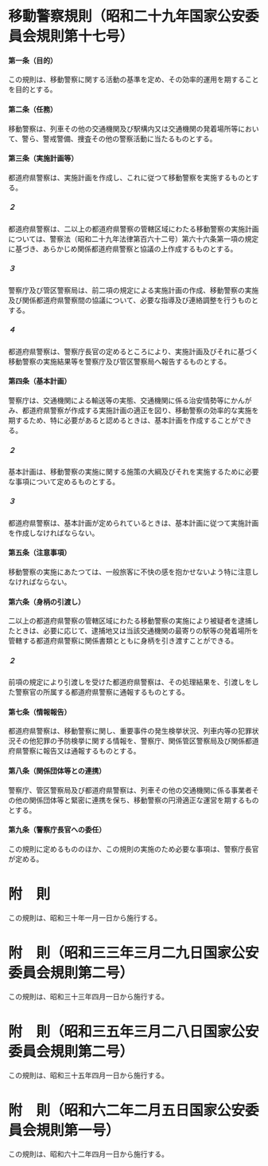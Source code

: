 # 移動警察規則（昭和二十九年国家公安委員会規則第十七号）
#### 第一条（目的）
この規則は、移動警察に関する活動の基準を定め、その効率的運用を期することを目的とする。
#### 第二条（任務）
移動警察は、列車その他の交通機関及び駅構内又は交通機関の発着場所等において、警ら、警戒警備、捜査その他の警察活動に当たるものとする。
#### 第三条（実施計画等）
都道府県警察は、実施計画を作成し、これに従つて移動警察を実施するものとする。
##### ２
都道府県警察は、二以上の都道府県警察の管轄区域にわたる移動警察の実施計画については、警察法（昭和二十九年法律第百六十二号）第六十六条第一項の規定に基づき、あらかじめ関係都道府県警察と協議の上作成するものとする。
##### ３
警察庁及び管区警察局は、前二項の規定による実施計画の作成、移動警察の実施及び関係都道府県警察間の協議について、必要な指導及び連絡調整を行うものとする。
##### ４
都道府県警察は、警察庁長官の定めるところにより、実施計画及びそれに基づく移動警察の実施結果等を警察庁及び管区警察局へ報告するものとする。
#### 第四条（基本計画）
警察庁は、交通機関による輸送等の実態、交通機関に係る治安情勢等にかんがみ、都道府県警察が作成する実施計画の適正を図り、移動警察の効率的な実施を期するため、特に必要があると認めるときは、基本計画を作成することができる。
##### ２
基本計画は、移動警察の実施に関する施策の大綱及びそれを実施するために必要な事項について定めるものとする。
##### ３
都道府県警察は、基本計画が定められているときは、基本計画に従つて実施計画を作成しなければならない。
#### 第五条（注意事項）
移動警察の実施にあたつては、一般旅客に不快の感を抱かせないよう特に注意しなければならない。
#### 第六条（身柄の引渡し）
二以上の都道府県警察の管轄区域にわたる移動警察の実施により被疑者を逮捕したときは、必要に応じて、逮捕地又は当該交通機関の最寄りの駅等の発着場所を管轄する都道府県警察に関係書類とともに身柄を引き渡すことができる。
##### ２
前項の規定により引渡しを受けた都道府県警察は、その処理結果を、引渡しをした警察官の所属する都道府県警察に通報するものとする。
#### 第七条（情報報告）
都道府県警察は、移動警察に関し、重要事件の発生検挙状況、列車内等の犯罪状況その他犯罪の予防検挙に関する情報を、警察庁、関係管区警察局及び関係都道府県警察に報告又は通報するものとする。
#### 第八条（関係団体等との連携）
警察庁、管区警察局及び都道府県警察は、列車その他の交通機関に係る事業者その他の関係団体等と緊密に連携を保ち、移動警察の円滑適正な運営を期するものとする。
#### 第九条（警察庁長官への委任）
この規則に定めるもののほか、この規則の実施のため必要な事項は、警察庁長官が定める。
# 附　則
この規則は、昭和三十年一月一日から施行する。
# 附　則（昭和三三年三月二九日国家公安委員会規則第二号）
この規則は、昭和三十三年四月一日から施行する。
# 附　則（昭和三五年三月二八日国家公安委員会規則第二号）
この規則は、昭和三十五年四月一日から施行する。
# 附　則（昭和六二年二月五日国家公安委員会規則第一号）
この規則は、昭和六十二年四月一日から施行する。
